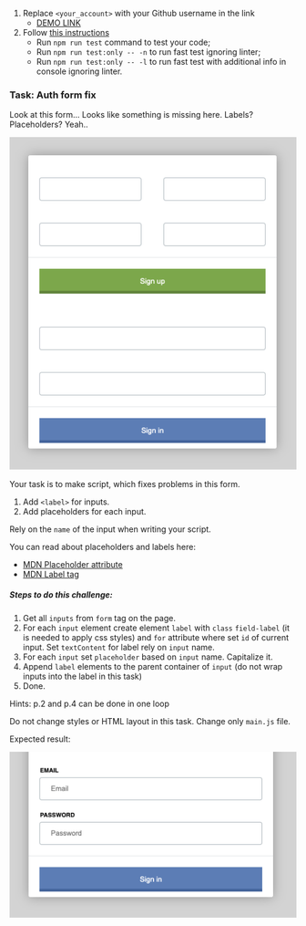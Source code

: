 1. Replace `<your_account>` with your Github username in the link
    - [DEMO LINK](https://volodymir-tymtsias.github.io/js_task_fix_form_DOM/)
2. Follow [this instructions](https://mate-academy.github.io/layout_task-guideline/)
    - Run `npm run test` command to test your code;
    - Run `npm run test:only -- -n` to run fast test ignoring linter;
    - Run `npm run test:only -- -l` to run fast test with additional info in console ignoring linter.

### Task: Auth form fix

Look at this form... Looks like something is missing here. Labels? Placeholders? Yeah..

![Preview](./src/images/preview.png)

Your task is to make script, which fixes problems in this form.
1) Add `<label>` for inputs.
2) Add placeholders for each input.

Rely on the `name` of the input when writing your script.

You can read about placeholders and labels here:
- [MDN Placeholder attribute](https://developer.mozilla.org/en-US/docs/Web/HTML/Element/Input#attr-placeholder)
- [MDN Label tag](https://developer.mozilla.org/en-US/docs/Web/HTML/Element/label)

##### Steps to do this challenge:
1) Get all `inputs` from `form` tag on the page.
2) For each `input` element create element `label` with `class` `field-label` (it is needed to apply css styles) and `for` attribute where set `id` of current input. Set `textContent` for label rely on `input` name.
3) For each `input` set `placeholder` based on `input` name. Capitalize it.
4) Append `label` elements to the parent container of `input` (do not wrap inputs into the label in this task)
5) Done.

Hints: p.2 and p.4 can be done in one loop

Do not change styles or HTML layout in this task. Change only `main.js` file.

Expected result:

![Preview](./src/images/result.png)
